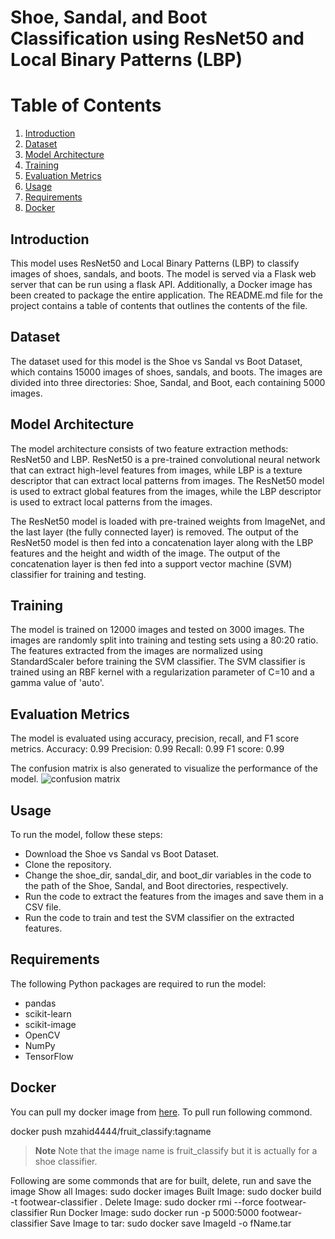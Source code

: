 # Shoe, Sandal, and Boot Classification using ResNet50 and Local Binary Patterns (LBP)

# Table of Contents

1. [Introduction](#introduction)
2. [Dataset](#dataset)
3. [Model Architecture](#model-architecture)
4. [Training](#training)
5. [Evaluation Metrics](#evaluation-metrics)
6. [Usage](#usage)
7. [Requirements](#requirements)
8. [Docker](#docker)

## Introduction
This model uses ResNet50 and Local Binary Patterns (LBP) to classify images of shoes, sandals, and boots. The model is served via a Flask web server that can be run using a flask API. Additionally, a Docker image has been created to package the entire application. The README.md file for the project contains a table of contents that outlines the contents of the file.

## Dataset
The dataset used for this model is the Shoe vs Sandal vs Boot Dataset, which contains 15000 images of shoes, sandals, and boots. The images are divided into three directories: Shoe, Sandal, and Boot, each containing 5000 images.

## Model Architecture
The model architecture consists of two feature extraction methods: ResNet50 and LBP. ResNet50 is a pre-trained convolutional neural network that can extract high-level features from images, while LBP is a texture descriptor that can extract local patterns from images. The ResNet50 model is used to extract global features from the images, while the LBP descriptor is used to extract local patterns from the images.

The ResNet50 model is loaded with pre-trained weights from ImageNet, and the last layer (the fully connected layer) is removed. The output of the ResNet50 model is then fed into a concatenation layer along with the LBP features and the height and width of the image. The output of the concatenation layer is then fed into a support vector machine (SVM) classifier for training and testing.
## Training
The model is trained on 12000 images and tested on 3000 images. The images are randomly split into training and testing sets using a 80:20 ratio. The features extracted from the images are normalized using StandardScaler before training the SVM classifier. The SVM classifier is trained using an RBF kernel with a regularization parameter of C=10 and a gamma value of 'auto'.

## Evaluation Metrics
The model is evaluated using accuracy, precision, recall, and F1 score metrics.
Accuracy: 0.99
Precision: 0.99
Recall: 0.99
F1 score: 0.99

The confusion matrix is also generated to visualize the performance of the model.
![confusion matrix](https://user-images.githubusercontent.com/105338831/229350287-75194225-8fa2-407c-86c6-0e77e245afbd.png)

## Usage
To run the model, follow these steps:

* Download the Shoe vs Sandal vs Boot Dataset.
* Clone the repository.
* Change the shoe_dir, sandal_dir, and boot_dir variables in the code to the path of the Shoe, Sandal, and Boot directories, respectively.
* Run the code to extract the features from the images and save them in a CSV file.
* Run the code to train and test the SVM classifier on the extracted features.

## Requirements
The following Python packages are required to run the model:

* pandas
* scikit-learn
* scikit-image
* OpenCV
* NumPy
* TensorFlow

## Docker
You can pull my docker image from [here](https://hub.docker.com/repository/docker/mzahid4444/fruit_classify/general).
To pull run following commond.

docker push mzahid4444/fruit_classify:tagname
> **Note**
> Note that the image name is fruit_classify but it is actually for a shoe classifier.

Following are some commonds that are for built, delete, run and save the image
Show all Images: 		sudo docker images
Built Image:			sudo docker build -t footwear-classifier .
Delete Image: 			sudo docker rmi --force footwear-classifier
Run Docker Image:		sudo docker run -p 5000:5000 footwear-classifier
Save Image to tar:		sudo docker save ImageId -o fName.tar
